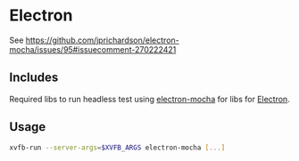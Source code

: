 # Electron

See https://github.com/jprichardson/electron-mocha/issues/95#issuecomment-270222421

## Includes
Required libs to run headless test using [electron-mocha](https://github.com/jprichardson/electron-mocha) for libs for [Electron](https://electron.atom.io).

## Usage
```sh
xvfb-run --server-args=$XVFB_ARGS electron-mocha [...]
```
